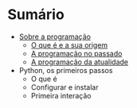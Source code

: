 # Sumário

*  [Sobre a programação](chapter1/index.md)
    *  [O que é e a sua origem](chapter1/origin.md)
    *  [A programação no passado](chapter1/past.md)
    *  [A programação da atualidade](chapter1/present.md)
*  Python, os primeiros passos
    *  O que é
    *  Configurar e instalar
    *  Primeira interação
